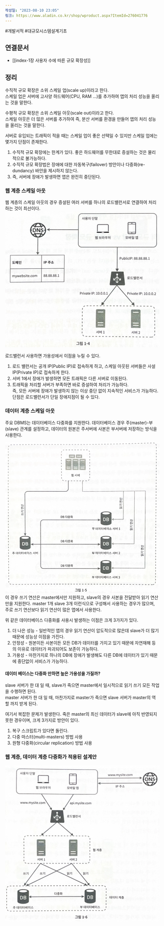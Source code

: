 ```yaml
---
작성일: "2023-08-10 23:05"
링크: https://www.aladin.co.kr/shop/wproduct.aspx?ItemId=276041776
---
```

#개발서적  #대규모시스템설계기초
## 연결문서
- [[index-1장 사용자 수에 따른 규모 확장성]]

## 정리
수직적 규모 확장은 소위 스케일 업(scale up)이라고 한다.  
스케일 업은 서버에 고사양 하드웨어(CPU, RAM ...)를 추가하여 앱의 처리 성능을 올리는 것을 말한다.  

수평적 규모 확장은 소위 스케일 아웃(scale out)이라고 한다.  
스케일 아웃은 더 많은 서버를 추가하여 즉, 분산 서버를 환경을 만들어 앱의 처리 성능을 올리는 것을 말한다.  

서버로 유입되는 트래픽이 적을 때는 스케일 업이 좋은 선택일 수 있지만 스케일 업에는 몇가지 단점이 존재한다.
1. 수직적 규모 확장에는 한계가 있다. 좋은 하드웨어를 무한대로 증설하는 것은 물리적으로 불가능하다.  
2. 수직적 규모 확장법은 장애에 대한 자동복구(failover) 방안이나 다중화(re-dundancy) 바안을 제시하지 않는다.  
3. 즉, 서버에 장애가 발생하면 앱은 완전히 중단된다.

### 웹 계층 스케일 아웃
웹 계층의 스케일 아웃의 경우 증설된 여러 서버를 하나의 로드밸런서로 연결하여 처리하는 것이 최선이다.
![2020230814153623.png|500x400](5.%20개발서적/가상%20면접%20사례로%20배우는%20대규모%20시스템%20설계%20기초/1장%20사용자%20수에%20따른%20규모%20확장성/images/Pasted%20image%2020230814153623.png)

로드밸런서 사용하면 가용성에서 이점을 누릴 수 있다.
1. 로드 밸런서는 공개 IP(Public IP)로 접속하게 하고, 스케일 아웃된 서버들은 사설 IP(Private IP)로 접속하게 한다.
2. 서버 1에서 장애가 발생하면 모든 트래픽은 다른 서버로 이동된다. 
3. 트래픽을 처리할 서버가 부족하면 바로 증설하여 처리가 가능하다.  
즉, 모든 서버에 장애가 발생하지 않는 이상 중단 없이 지속적인 서비스가 가능하다.
단점은 로드밸런서가 단일 장애지점이 될 수 있다.

### 데이터 계층 스케일 아웃 
주요 DBMS는 데이터베이스 다중화를 지원한다. 
데이터베이스 경우 주(master)-부(slave) 관계를 설정하고, 데이터의 원본은 주서버에 사본은 부서버에 저장하는 방식을 사용한다.

![2020230814153755.png|500x400](5.%20개발서적/가상%20면접%20사례로%20배우는%20대규모%20시스템%20설계%20기초/1장%20사용자%20수에%20따른%20규모%20확장성/images/Pasted%20image%2020230814153755.png)
이 경우 쓰기 연산은 master에서만 지원하고, slave의 경우 사본을 전달받아 읽기 연산만을 지원한다.
master 1개 slave 3개 이런식으로 구성해서 사용하는 경우가 많으며, 주로 쓰기 연산보다 읽기 연산이 많은 앱에서 사용한다.

위 같은 데이터베이스 다중화를 사용시 발생하는 이점은 크게 3가지가 있다.
1. 더 나은 성능 - 일반적인 앱의 경우 읽기 연산이 압도적으로 많은데 slave가 더 많기 때문에 성능상 이점을 가진다.
2. 안정성 - 원본이든 사본이든 모든 DB가 데이터를 가지고 있기 때문에 자연재해 등의 이유로 데이터가 파괴되어도 보존이 가능하다.
3. 가용성 - 마찬가지로 하나의 DB에 장애가 발생해도 다른 DB에 데이터가 있기 때문에 중단없이 서비스가 가능하다.
#### 데이터 베이스는 다중화 만하면 높은 가용성을 가질까?
slave 서버가 한 대 일 때, slave가 죽으면 master에서 일시적으로 읽기 쓰기 모든 작업을 수행하면 된다.  
master 서버가 한 대 일 때, 마찬가지로 master가 죽으면 slave 서버가 master의 역할 까지 받게 된다. 

여기서 복잡한 문제가 발생한다.
죽은 master의 최신 데이터가 slave에 아직 반영되지 못한 경우이며, 크게 3가지로 방안이 있다.
1. 복구 스크립트가 있다면 돌린다.
2. 다중 마스터(multi-masters) 방법 사용
3. 원형 다중화(circular replication) 방법 사용

### 웹 계층, 데이터 계층 다중화가 적용된 설계안
![2020230814154121.png|500](5.%20개발서적/가상%20면접%20사례로%20배우는%20대규모%20시스템%20설계%20기초/1장%20사용자%20수에%20따른%20규모%20확장성/images/Pasted%20image%2020230814154121.png)
